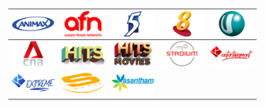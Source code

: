 | ![](https://raw.githubusercontent.com/RevGear/logo/master/Countries/SG/AnimaxAsia.png) | ![](https://raw.githubusercontent.com/RevGear/logo/master/Countries/SG/AsianFoodNetwork.png) | ![](https://raw.githubusercontent.com/RevGear/logo/master/Countries/SG/Channel5.png) | ![](https://raw.githubusercontent.com/RevGear/logo/master/Countries/SG/Channel8.png) | ![](https://raw.githubusercontent.com/RevGear/logo/master/Countries/SG/ChannelU.png) | 
|:---:|:---:|:---:|:---:|:---:| 
| ![](https://raw.githubusercontent.com/RevGear/logo/master/Countries/SG/CNA.png) | ![](https://raw.githubusercontent.com/RevGear/logo/master/Countries/SG/Hits.png) | ![](https://raw.githubusercontent.com/RevGear/logo/master/Countries/SG/HitsMovies.png) | ![](https://raw.githubusercontent.com/RevGear/logo/master/Countries/SG/MioStadium.png) | ![](https://raw.githubusercontent.com/RevGear/logo/master/Countries/SG/RockEntertainment.png) | 
| ![](https://raw.githubusercontent.com/RevGear/logo/master/Countries/SG/RockExtreme.png) | ![](https://raw.githubusercontent.com/RevGear/logo/master/Countries/SG/Suria.png) | ![](https://raw.githubusercontent.com/RevGear/logo/master/Countries/SG/Vasantham.png)  | 
